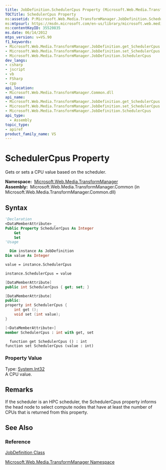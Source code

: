 ```yaml
---
title: JobDefinition.SchedulerCpus Property (Microsoft.Web.Media.TransformManager)
TOCTitle: SchedulerCpus Property
ms:assetid: P:Microsoft.Web.Media.TransformManager.JobDefinition.SchedulerCpus
ms:mtpsurl: https://msdn.microsoft.com/en-us/library/microsoft.web.media.transformmanager.jobdefinition.schedulercpus(v=VS.90)
ms:contentKeyID: 35520835
ms.date: 06/14/2012
mtps_version: v=VS.90
f1_keywords:
- Microsoft.Web.Media.TransformManager.JobDefinition.get_SchedulerCpus
- Microsoft.Web.Media.TransformManager.JobDefinition.set_SchedulerCpus
- Microsoft.Web.Media.TransformManager.JobDefinition.SchedulerCpus
dev_langs:
- csharp
- jscript
- vb
- FSharp
- cpp
api_location:
- Microsoft.Web.Media.TransformManager.Common.dll
api_name:
- Microsoft.Web.Media.TransformManager.JobDefinition.get_SchedulerCpus
- Microsoft.Web.Media.TransformManager.JobDefinition.set_SchedulerCpus
- Microsoft.Web.Media.TransformManager.JobDefinition.SchedulerCpus
api_type:
  - Assembly
topic_type:
- apiref
product_family_name: VS
---
```


# SchedulerCpus Property

Gets or sets a CPU value based on the scheduler.

**Namespace:**  [Microsoft.Web.Media.TransformManager](microsoft-web-media-transformmanager-namespace.md)  
**Assembly:**  Microsoft.Web.Media.TransformManager.Common (in Microsoft.Web.Media.TransformManager.Common.dll)

## Syntax

```vb
'Declaration
<DataMemberAttribute> _
Public Property SchedulerCpus As Integer
    Get
    Set
'Usage

  Dim instance As JobDefinition
Dim value As Integer

value = instance.SchedulerCpus

instance.SchedulerCpus = value
```

```csharp
[DataMemberAttribute]
public int SchedulerCpus { get; set; }
```

```cpp
[DataMemberAttribute]
public:
property int SchedulerCpus {
    int get ();
    void set (int value);
}
```

``` fsharp
[<DataMemberAttribute>]
member SchedulerCpus : int with get, set
```

```jscript
  function get SchedulerCpus () : int
function set SchedulerCpus (value : int)
```

### Property Value

Type: [System.Int32](https://msdn.microsoft.com/library/td2s409d)  
A CPU value.  

## Remarks

If the scheduler is an HPC scheduler, the SchedulerCpus property informs the head node to select compute nodes that have at least the number of CPUs that is returned from this property.

## See Also

### Reference

[JobDefinition Class](jobdefinition-class-microsoft-web-media-transformmanager.md)

[Microsoft.Web.Media.TransformManager Namespace](microsoft-web-media-transformmanager-namespace.md)

